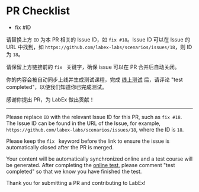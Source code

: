 # PR Checklist

- fix #ID

请替换上方 `ID` 为本 PR 相关的 Issue ID，如 `fix #18`。Issue ID 可以在 Issue 的 URL 中找到，如 `https://github.com/labex-labs/scenarios/issues/18`，则 ID 为 `18`。

请保留上方链接前的 `fix ` 关键字，确保 issue 可以在 PR 合并后自动关闭。

你的内容会被自动同步上线并生成测试课程，完成 [线上测试](https://www.labex.wiki/zh/basic/how-to-test) 后，请评论 "test completed"，以便我们知道你已完成测试。

感谢你提出 PR，为 LabEx 做出贡献！

---

Please replace `ID` with the relevant Issue ID for this PR, such as `fix #18`. The Issue ID can be found in the URL of the Issue, for example, `https://github.com/labex-labs/scenarios/issues/18`, where the ID is `18`.

Please keep the `fix ` keyword before the link to ensure the issue is automatically closed after the PR is merged.

Your content will be automatically synchronized online and a test course will be generated. After completing the [online test](https://www.labex.wiki/en/basic/how-to-test), please comment "test completed" so that we know you have finished the test.

Thank you for submitting a PR and contributing to LabEx!
